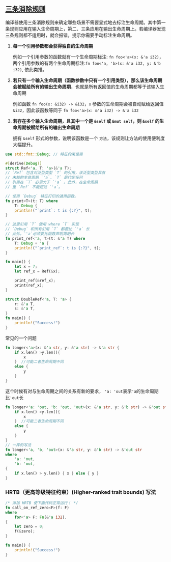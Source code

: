 ## [三条消除规则](https://course.rs/basic/lifetime.html#三条消除规则)

编译器使用三条消除规则来确定哪些场景不需要显式地去标注生命周期。其中第一条规则应用在输入生命周期上，第二、三条应用在输出生命周期上。若编译器发现三条规则都不适用时，就会报错，提示你需要手动标注生命周期。

1. **每一个引用参数都会获得独自的生命周期**

   例如一个引用参数的函数就有一个生命周期标注: `fn foo<'a>(x: &'a i32)`，两个引用参数的有两个生命周期标注:`fn foo<'a, 'b>(x: &'a i32, y: &'b i32)`, 依此类推。

2. **若只有一个输入生命周期（函数参数中只有一个引用类型），那么该生命周期会被赋给所有的输出生命周期**，也就是所有返回值的生命周期都等于该输入生命周期

   例如函数 `fn foo(x: &i32) -> &i32`，`x` 参数的生命周期会被自动赋给返回值 `&i32`，因此该函数等同于 `fn foo<'a>(x: &'a i32) -> &'a i32`

3. **若存在多个输入生命周期，且其中一个是 `&self` 或 `&mut self`，则 `&self` 的生命周期被赋给所有的输出生命周期**

   拥有 `&self` 形式的参数，说明该函数是一个 `方法`，该规则让方法的使用便利度大幅提升。

```rust
use std::fmt::Debug; // 特征约束使用

#[derive(Debug)]
struct Ref<'a, T: 'a>(&'a T);
// `Ref` 包含对泛型类型 `T` 的引用，该泛型类型具有
// 未知的生命周期 `'a`. `T` 是约定任何
// 引用在 `T` 必须大于 `'a` 。此外，在生命周期
// 里 `Ref` 不能超过 `'a`。

// 使用 `Debug` 特征打印的通用函数。
fn print<T>(t: T) where
    T: Debug {
    println!("`print`: t is {:?}", t);
}

// 这里引用 `T` 使用 where `T` 实现
// `Debug` 和所有引用 `T` 都要比 `'a` 长
// 此外，`'a`必须要比函数声明周期长
fn print_ref<'a, T>(t: &'a T) where
    T: Debug + 'a {
    println!("`print_ref`: t is {:?}", t);
}

fn main() {
    let x = 7;
    let ref_x = Ref(&x);

    print_ref(&ref_x);
    print(ref_x);
}
```

```rust
struct DoubleRef<'a, T: 'a> {
    r: &'a T,
    s: &'a T,
}
fn main() {
    println!("Success!")
}
```

常见的一个问题

```rust
fn longer<'a>(x: &'a str, y: &'a str) -> &'a str {
    if x.len() >y.len(){
        x
    }  //可能二者生命周期不同
    else {
        y
    }
}
```

这个时候有对与生命周期之间的关系有新的要求，
`'a: 'out`表示`'a`的生命周期比`'out`长

```rust
fn longer<'a: 'out, 'b: 'out, 'out>(x: &'a str, y: &'b str) -> &'out str {
    if x.len() >y.len(){
        x
    }  //可能二者生命周期不同
    else {
        y
    }
}
// 一样的写法
fn longer<'a, 'b, 'out>(x: &'a str, y: &'b str) -> &'out str
where
    'a: 'out,
    'b: 'out,
{
    if x.len() > y.len() { x } else { y }
}
```

### HRTB（更高等级特征约束）(Higher-ranked trait bounds) 写法

```rust
/* 添加 HRTB 使下面代码正常运行！ */
fn call_on_ref_zero<F>(f: F)
where
    for<'a> F: Fn(&'a i32),
{
    let zero = 0;
    f(&zero);
}

fn main() {
    println!("Success!")
}
```
